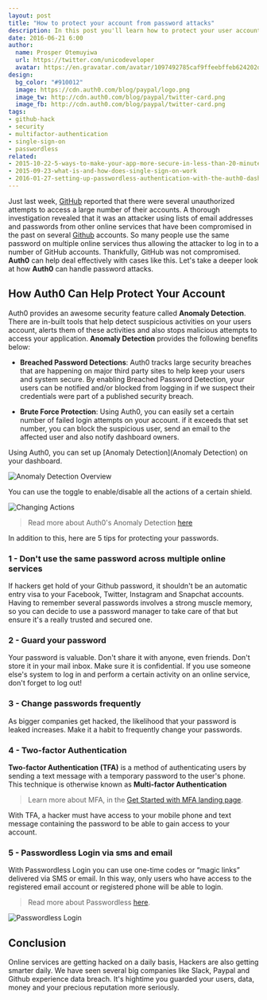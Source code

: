```yaml
---
layout: post
title: "How to protect your account from password attacks"
description: In this post you'll learn how to protect your user accounts and prevent them from being hacked
date: 2016-06-21 6:00
author:
  name: Prosper Otemuyiwa
  url: https://twitter.com/unicodeveloper
  avatar: https://en.gravatar.com/avatar/1097492785caf9ffeebffeb624202d8f?s=200
design:
  bg_color: "#910012"
  image: https://cdn.auth0.com/blog/paypal/logo.png
  image_tw: http://cdn.auth0.com/blog/paypal/twitter-card.png
  image_fb: http://cdn.auth0.com/blog/paypal/twitter-card.png
tags:
- github-hack
- security
- multifactor-authentication
- single-sign-on
- passwordless
related:
- 2015-10-22-5-ways-to-make-your-app-more-secure-in-less-than-20-minutes
- 2015-09-23-what-is-and-how-does-single-sign-on-work
- 2016-01-27-setting-up-passwordless-authentication-with-the-auth0-dashboard
---
```


Just last week, [GitHub](github.com) reported that there were several unauthorized attempts to access a large number of their accounts. A thorough investigation revealed that it was an attacker using lists of email addresses and passwords from other online services that have been compromised in the past on several [Github](github.com) accounts. So many people use the same password on multiple online services thus allowing the attacker to log in to a number of GitHub accounts. Thankfully, GitHub was not compromised. **Auth0** can help deal effectively with cases like this. Let's take a deeper look at how **Auth0** can handle password attacks.  

##  How Auth0 Can Help Protect Your Account

Auth0 provides an awesome security feature called **Anomaly Detection**. There are in-built tools that help detect suspicious activities on your users account, alerts them of these activities and also stops malicious attempts to access your application. **Anomaly Detection** provides the following benefits below:

- **Breached Password Detections**: Auth0 tracks large security breaches that are happening on major third party sites to help keep your users and system secure. By enabling Breached Password Detection, your users can be notified and/or blocked from logging in if we suspect their credentials were part of a published security breach.

- **Brute Force Protection**: Using Auth0, you can easily set a certain number of failed login attempts on your account. if it exceeds that set number, you can block the suspicious user, send an email to the affected user and also notify dashboard owners.

Using Auth0, you can set up [Anomaly Detection](Anomaly Detection) on your dashboard.

<img src="https://cdn.auth0.com/docs/media/articles/anomaly-detection/anomaly-detection-overview.png" alt="Anomaly Detection Overview"/>

You can use the toggle to enable/disable all the actions of a certain shield.

<img src="https://cdn.auth0.com/docs/media/articles/anomaly-detection/changing-actions.png" alt="Changing Actions" />

> Read more about Auth0's Anomaly Detection [here](https://auth0.com/docs/anomaly-detection)

In addition to this, here are 5 tips for protecting your passwords.

### 1 - Don't use the same password across multiple online services

If hackers get hold of your Github password, it shouldn't be an automatic entry visa to your Facebook, Twitter, Instagram and Snapchat accounts. Having to remember several passwords involves a strong muscle memory, so you can decide to use a password manager to take care of that but ensure it's a really trusted and secured one.

### 2 - Guard your password

Your password is valuable. Don't share it with anyone, even friends. Don't store it in your mail inbox. Make sure it is confidential. If you use someone else's system to log in and perform a certain activity on an online service, don't forget to log out!  

### 3 - Change passwords frequently

As bigger companies get hacked, the likelihood that your password is leaked increases. Make it a habit to frequently change your passwords.

### 4 - Two-factor Authentication

**Two-factor Authentication (TFA)** is a method of authenticating users by sending a text message with a temporary password to the user's phone. This technique is otherwise known as **Multi-factor Authentication**

> Learn more about MFA, in the [Get Started with MFA landing page](https://auth0.com/learn/get-started-with-mfa).

With TFA, a hacker must have access to your mobile phone and text message containing the password to be able to gain access to your account.

### 5 - Passwordless Login via sms and email

With Passwordless Login you can use one-time codes or “magic links” delivered via SMS or email. In this way, only users who have access to the registered email account or registered phone will be able to login.

> Read more about Passwordless [here](https://auth0.com/blog/2015/09/30/auth0-passwordless-email-authentication-and-sms-login-without-passwords/).

![Passwordless Login](https://cdn.auth0.com/blog/passwordless/pwdless-locks.png)

## Conclusion

Online services are getting hacked on a daily basis, Hackers are also getting smarter daily. We have seen several big companies like Slack, Paypal and Github experience data breach. It's hightime you guarded your users, data, money and your precious reputation more seriously.
